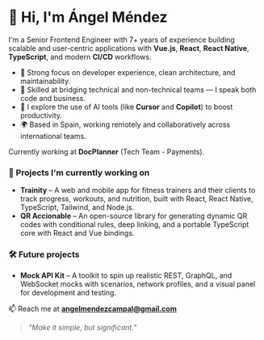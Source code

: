 # 👋 Hi, I'm Ángel Méndez

I'm a Senior Frontend Engineer with 7+ years of experience building scalable and user-centric applications with **Vue.js**, **React**, **React Native**, **TypeScript**, and modern **CI/CD** workflows.

- 🔧 Strong focus on developer experience, clean architecture, and maintainability.
- 🤝 Skilled at bridging technical and non-technical teams — I speak both code and business.
- 🧠 I explore the use of AI tools (like **Cursor** and **Copilot**) to boost productivity.
- 🌍 Based in Spain, working remotely and collaboratively across international teams.

Currently working at **DocPlanner** (Tech Team - Payments).

### 🚀 Projects I'm currently working on
- **Trainity** – A web and mobile app for fitness trainers and their clients to track progress, workouts, and nutrition, built with React, React Native, TypeScript, Tailwind, and Node.js.
- **QR Accionable** – An open-source library for generating dynamic QR codes with conditional rules, deep linking, and a portable TypeScript core with React and Vue bindings.

### 🛠 Future projects
- **Mock API Kit** – A toolkit to spin up realistic REST, GraphQL, and WebSocket mocks with scenarios, network profiles, and a visual panel for development and testing.

<!-- Optional: add contact links -->
📫 Reach me at **angelmendezcampal@gmail.com**

> *"Make it simple, but significant."*
